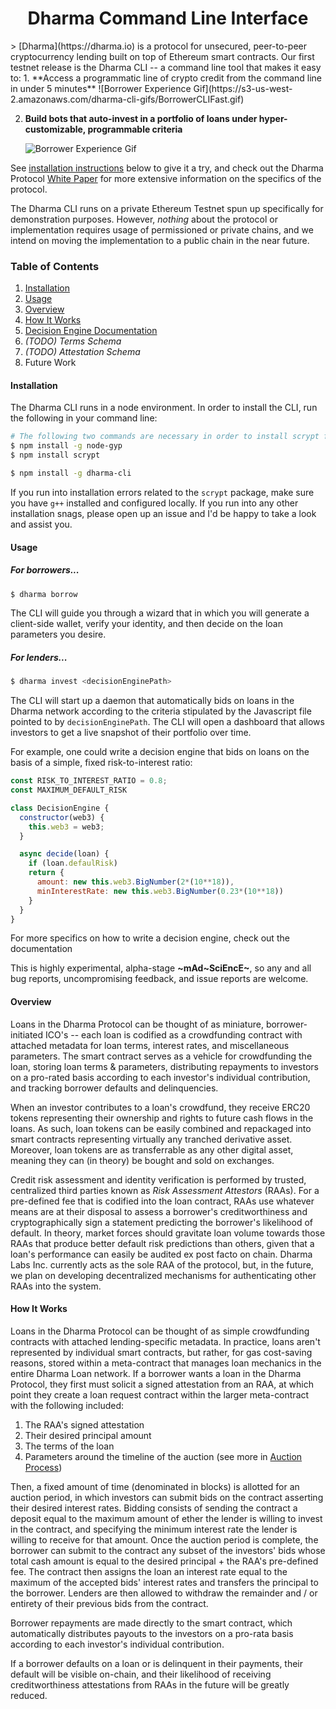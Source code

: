  <center><h1>Dharma Command Line Interface</h1></center>
> [Dharma](https://dharma.io) is a protocol for unsecured, peer-to-peer cryptocurrency lending built on top of Ethereum smart contracts.  Our first testnet release is the Dharma CLI -- a command line tool that makes it easy to:
1. **Access a programmatic line of crypto credit from the command line in under 5 minutes**
![Borrower Experience Gif](https://s3-us-west-2.amazonaws.com/dharma-cli-gifs/BorrowerCLIFast.gif)

2. **Build bots that auto-invest in a portfolio of loans under hyper-customizable, programmable criteria**

    ![Borrower Experience Gif](https://s3-us-west-2.amazonaws.com/dharma-cli-gifs/InvestorCLIFast.gif)


See [installation instructions](#installation) below to give it a try, and check out the Dharma Protocol [White Paper](https://dharma.io/whitepaper) for more extensive information on the specifics of the protocol.  

The Dharma CLI runs on a private Ethereum Testnet spun up specifically for demonstration purposes.  However, _nothing_ about the protocol or implementation requires usage of permissioned or private chains, and we intend on moving the implementation to a public chain in the near future.  

### Table of Contents
1. [Installation](#installation)
2. [Usage](#usage)
2. [Overview](#overview)
3. [How It Works](#how-it-works)
4. [Decision Engine Documentation](#decision-engine)
5. _(TODO) Terms Schema_
6. _(TODO) Attestation Schema_
5. Future Work


#### Installation
The Dharma CLI runs in a node environment.  In order to install the CLI, run the following in your command line:
```bash
# The following two commands are necessary in order to install scrypt for the first time
$ npm install -g node-gyp
$ npm install scrypt

$ npm install -g dharma-cli
```

If you run into installation errors related to the `scrypt` package, make sure you have `g++` installed and configured locally.  If you run into any other installation snags, please open up an issue and I'd be happy to take a look and assist you.

#### Usage

##### For borrowers...
```bash
$ dharma borrow
```

The CLI will guide you through a wizard that in which you will generate a client-side wallet, verify your identity, and then decide on the loan parameters you desire.

##### For lenders...
```bash
$ dharma invest <decisionEnginePath>
```

The CLI will start up a daemon that automatically bids on loans in the Dharma network according to the criteria stipulated by the Javascript file pointed to by `decisionEnginePath`.  The CLI will open a dashboard that allows investors to get a live snapshot of their portfolio over time.

For example, one could write a decision engine that bids on loans on the basis of a simple, fixed risk-to-interest ratio:

```javascript
const RISK_TO_INTEREST_RATIO = 0.8;
const MAXIMUM_DEFAULT_RISK

class DecisionEngine {
  constructor(web3) {
    this.web3 = web3;
  }

  async decide(loan) {
    if (loan.defaulRisk)
    return {
      amount: new this.web3.BigNumber(2*(10**18)),
      minInterestRate: new this.web3.BigNumber(0.23*(10**18))
    }
  }
}
```

For more specifics on how to write a decision engine, check out the documentation

This is highly experimental, alpha-stage **~mAd~SciEncE~**, so any and all bug reports, uncompromising feedback, and issue reports are welcome.   

#### Overview
Loans in the Dharma Protocol can be thought of as miniature, borrower-initiated ICO's -- each loan is codified as a crowdfunding contract with attached metadata for loan terms, interest rates, and miscellaneous parameters.  The smart contract serves as a vehicle for crowdfunding the loan, storing loan terms & parameters, distributing repayments to investors on a pro-rated basis according to each investor's individual contribution, and tracking borrower defaults and delinquencies.

When an investor contributes to a loan's crowdfund, they receive ERC20 tokens representing their ownership and rights to future cash flows in the loans.  As such, loan tokens can be easily combined and repackaged into smart contracts representing virtually any tranched derivative asset.  Moreover, loan tokens are as transferrable as any other digital asset, meaning they can (in theory) be bought and sold on exchanges.

Credit risk assessment and identity verification is performed by trusted, centralized third parties known as _Risk Assessment Attestors_ (RAAs).  For a pre-defined fee that is codified into the loan contract, RAAs use whatever means are at their disposal to assess a borrower's creditworthiness and cryptographically sign a statement predicting the borrower's likelihood of default.  In theory, market forces should gravitate loan volume towards those RAAs that produce better default risk predictions than others, given that a loan's performance can easily be audited ex post facto on chain.  Dharma Labs Inc. currently acts as the sole RAA of the protocol, but, in the future, we plan on developing decentralized mechanisms for authenticating other RAAs into the system.


#### How It Works

Loans in the Dharma Protocol can be thought of as simple crowdfunding contracts with attached lending-specific metadata.  In practice, loans aren't represented by individual smart contracts, but rather, for gas cost-saving reasons, stored within a meta-contract that manages loan mechanics in the entire Dharma Loan network.  If a borrower wants a loan in the Dharma Protocol, they first must solicit a signed attestation from an RAA, at which point they create a loan request contract within the larger meta-contract with the following included:
1. The RAA's signed attestation
2. Their desired principal amount
3. The terms of the loan
4. Parameters around the timeline of the auction (see more in [Auction Process](#auction-process))

Then, a fixed amount of time (denominated in blocks) is allotted for an auction period, in which investors can submit bids on the contract asserting their desired interest rates.  Bidding consists of sending the contract a deposit equal to the maximum amount of ether the lender is willing to invest in the contract, and specifying the minimum interest rate the lender is willing to receive for that amount. Once the auction period is complete, the borrower can submit to the contract any subset of the investors' bids whose total cash amount is equal to the desired principal + the RAA's pre-defined fee. The contract then assigns the loan an interest rate equal to the maximum of the accepted bids' interest rates and transfers the principal to the borrower.  Lenders are then allowed to withdraw the remainder and / or entirety of their previous bids from the contract.

Borrower repayments are made directly to the smart contract, which automatically distributes payouts to the investors on a pro-rata basis according to each investor's individual contribution.

If a borrower defaults on a loan or is delinquent in their payments, their default will be visible on-chain, and their likelihood of receiving creditworthiness attestations from RAAs in the future will be greatly reduced.    

